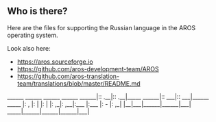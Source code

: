 Who is there?
-------------
Here are the files for supporting the Russian language in the AROS operating system.

Look also here:

* https://aros.sourceforge.io
* https://github.com/aros-development-team/AROS
* https://github.com/aros-translation-team/translations/blob/master/README.md
<rawtext>
        ______ ______              ______ ______ 
 ______|:: .__|:: .__|_____ ______|:: ___|:: ___|______ _____ 
|: ,   |:  |  |:  |  |:  ,_|:  ,__|:___  |:___  |:  -  |:  ,_|
|__|___|______|______|___|   _____|______|______|______|___|
</rawtext>